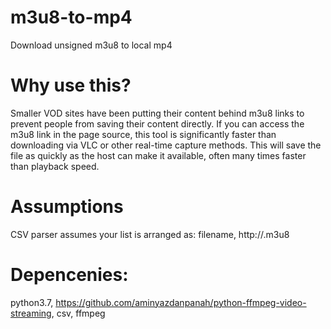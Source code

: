 # m3u8-to-mp4

Download unsigned m3u8 to local mp4

# Why use this? 

Smaller VOD sites have been putting their content behind m3u8 links to prevent people from saving their content directly. If you can access the m3u8 link in the page source, this tool is significantly faster than downloading via VLC or other real-time capture methods. This will save the file as quickly as the host can make it available, often many times faster than playback speed.

# Assumptions
CSV parser assumes your list is arranged as: filename, http://<linktoplace>.m3u8 


# Depencenies: 
python3.7,
https://github.com/aminyazdanpanah/python-ffmpeg-video-streaming,
csv,
ffmpeg
